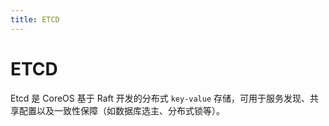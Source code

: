 ```yaml
---
title: ETCD
---
```


# ETCD

Etcd 是 CoreOS 基于 Raft 开发的分布式 `key-value` 存储，可用于服务发现、共享配置以及一致性保障（如数据库选主、分布式锁等）。

